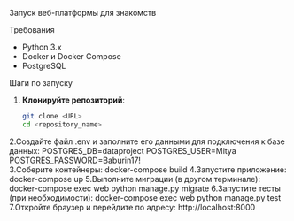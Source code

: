 Запуск веб-платформы для знакомств

Требования
- Python 3.x
- Docker и Docker Compose
- PostgreSQL

Шаги по запуску
1. **Клонируйте репозиторий**:
   ```bash
   git clone <URL>
   cd <repository_name>
2.Создайте файл .env и заполните его данными для подключения к базе данных:
POSTGRES_DB=dataproject
POSTGRES_USER=Mitya
POSTGRES_PASSWORD=Baburin17!   
3.Соберите контейнеры:
docker-compose build
4.Запустите приложение:
docker-compose up
5.Выполните миграции (в другом терминале):
docker-compose exec web python manage.py migrate
6.Запустите тесты (при необходимости):
docker-compose exec web python manage.py test
7.Откройте браузер и перейдите по адресу:
http://localhost:8000
